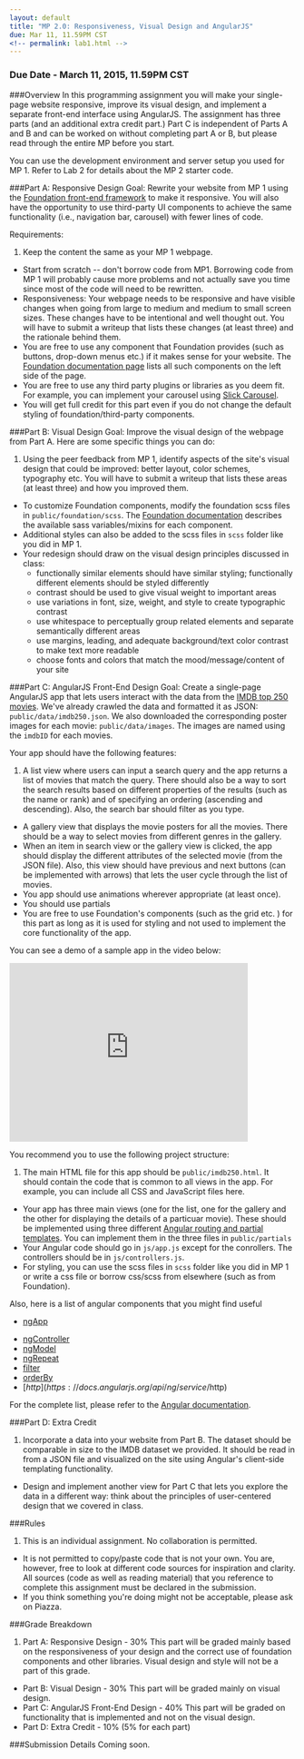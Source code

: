 ```yaml
---
layout: default
title: "MP 2.0: Responsiveness, Visual Design and AngularJS"
due: Mar 11, 11.59PM CST
<!-- permalink: lab1.html -->
---
```

### Due Date - March 11, 2015, 11.59PM CST

###Overview
In this programming assignment you will make your single-page website responsive, improve its visual design, and implement a separate front-end interface using AngularJS. The assignment has three parts (and an additional extra credit part.) Part C is independent of Parts A and B and can be worked on without completing part A or B, but please read through the entire MP before you start.

You can use the development environment and server setup you used for MP 1. Refer to Lab 2 for details about the MP 2 starter code. 

###Part A: Responsive Design
Goal: Rewrite your website from MP 1 using the [Foundation front-end framework](http://foundation.zurb.com/docs/) to make it responsive. You will also have the opportunity to use third-party UI components to achieve the same functionality (i.e., navigation bar, carousel) with fewer lines of code.

Requirements:

1. Keep the content the same as your MP 1 webpage. 
+ Start from scratch -- don't borrow code from MP1. Borrowing code from MP 1 will probably cause more problems and not actually save you time since most of the code will need to be rewritten.
+ Responsiveness: Your webpage needs to be responsive and have visible changes when going from large to medium and medium to small screen sizes. These changes have to be intentional and well thought out. You will have to submit a writeup that lists these changes (at least three) and the rationale behind them.
+ You are free to use any component that Foundation provides (such as buttons, drop-down menus etc.) if it makes sense for your website. The [Foundation documentation page](http://foundation.zurb.com/docs/) lists all such components on the left side of the page.
+ You are free to use any third party plugins or libraries as you deem fit. For example, you can implement your carousel using [Slick Carousel](http://kenwheeler.github.io/slick/).
+ You will get full credit for this part even if you do not change the default styling of foundation/third-party components.

###Part B: Visual Design
Goal: Improve the visual design of the webpage from Part A. Here are some specific things you can do:

1. Using the peer feedback from MP 1, identify aspects of the site's visual design that could be improved: better layout, color schemes, typography etc. You will have to submit a writeup that lists these areas (at least three) and how you improved them.
+ To customize Foundation components, modify the foundation scss files in `public/foundation/scss`. The [Foundation documentation](http://foundation.zurb.com/docs/) describes the available sass variables/mixins for each component.
+ Additional styles can also be added to the scss files in `scss` folder like you did in MP 1.
+ Your redesign should draw on the visual design principles discussed in class:
    + functionally similar elements should have similar styling; functionally different elements should be styled differently
    + contrast should be used to give visual weight to important areas
    + use variations in font, size, weight, and style to create typographic contrast
	+ use whitespace to perceptually group related elements and separate semantically different areas
    + use margins, leading, and adequate background/text color contrast to make text more readable
    + choose fonts and colors that match the mood/message/content of your site


###Part C: AngularJS Front-End Design
Goal: Create a single-page AngularJS app that lets users interact with the data from the [IMDB top 250 movies](http://www.imdb.com/chart/top). We've already crawled the data and formatted it as JSON: `public/data/imdb250.json`. We also downloaded the corresponding poster images for each movie: `public/data/images`. The images are named using the `imdbID` for each movies. 

Your app should have the following features:

1. A list view where users can input a search query and the app returns a list of movies that match the query. There should also be a way to sort the search results based on different properties of the results (such as the name or rank) and of specifying an ordering (ascending and descending). Also, the search bar should filter as you type.
+ A gallery view that displays the movie posters for all the movies. There should be a way to select movies from different genres in the gallery.
+ When an item in search view or the gallery view is clicked, the app should display the different attributes of the selected movie (from the JSON file). Also, this view should have previous and next buttons (can be implemented with arrows) that lets the user cycle through the list of movies. 
+ You app should use animations wherever appropriate (at least once).
+ You should use partials
+ You are free to use Foundation's components (such as the grid etc. ) for this part as long as it is used for styling and not used to implement the core functionality of the app.

You can see a demo of a sample app in the video below:

<iframe width="420" height="315" src="https://www.youtube.com/watch?v=_xZYYViPvig" frameborder="0" allowfullscreen></iframe>


You recommend you to use the following project structure:
1. The main HTML file for this app should be `public/imdb250.html`. It should contain the code that is common to all views in the app. For example, you can include all CSS and JavaScript files here.  
+ Your app has three main views (one for the list, one for the gallery and the other for displaying the details of a particuar movie). These should be implemented using three different [Angular routing and partial templates](https://docs.angularjs.org/tutorial/step_07). You can implement them in the three files in `public/partials`
+ Your Angular code should go in `js/app.js` except for the conrollers. The controllers should be in `js/controllers.js`. 
+ For styling, you can use the scss files in `scss` folder like you did in MP 1 or write a css file or borrow css/scss from elsewhere (such as from Foundation).


Also, here is a list of angular components that you might find useful

* [ngApp](https://docs.angularjs.org/api/ng/directive/ngApp)
+ [ngController](https://docs.angularjs.org/api/ng/directive/ngController)
+ [ngModel](https://docs.angularjs.org/api/ng/directive/ngModel)
+ [ngRepeat](https://docs.angularjs.org/api/ng/directive/ngRepeat)
+ [filter](https://docs.angularjs.org/api/ng/service/$filter)
+ [orderBy](https://docs.angularjs.org/api/ng/filter/orderBy)
+ [$http](https://docs.angularjs.org/api/ng/service/$http)

For the complete list, please refer to the [Angular documentation](https://docs.angularjs.org/api/ng).
 

###Part D: Extra Credit
1. Incorporate a data into your website from Part B. The dataset should be comparable in size to the IMDB dataset we provided. It should be read in from a JSON file and visualized on the site using Angular's client-side templating functionality.
+ Design and implement another view for Part C that lets you explore the data in a different way: think about the principles of user-centered design that we covered in class.

###Rules
1.	This is an individual assignment. No collaboration is permitted.
+   It is not permitted to copy/paste code that is not your own. You are, however, free to look at different code sources for inspiration and clarity. All sources (code as well as reading material) that you reference to complete this assignment must be declared in the submission.
+ If you think something you're doing might not be acceptable, please ask on Piazza.

###Grade Breakdown

1. 	Part A: Responsive Design - 30%
This part will be graded mainly based on the responsiveness of your design and the correct use of foundation components and other libraries. Visual design and style will not be a part of this grade.
+ Part B: Visual Design - 30%
This part will be graded mainly on visual design.
+ Part C: AngularJS Front-End Design - 40%
This part will be graded on functionality that is implemented and not on the visual design.
+ Part D: Extra Credit - 10% (5% for each part)


###Submission Details
Coming soon.

